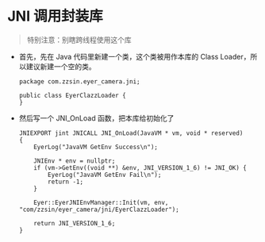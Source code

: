 # JNI 调用封装库

> 特别注意：别瞎跨线程使用这个库

- 首先，先在 Java 代码里新建一个类，这个类被用作本库的 Class Loader，所以建议新建一个空的类。
    ````
    package com.zzsin.eyer_camera.jni;
    
    public class EyerClazzLoader {
    }
    ````
  
- 然后写一个 JNI_OnLoad 函数，把本库给初始化了
    ````
    JNIEXPORT jint JNICALL JNI_OnLoad(JavaVM * vm, void * reserved)
    {
        EyerLog("JavaVM GetEnv Success\n");
    
        JNIEnv * env = nullptr;
        if (vm->GetEnv((void **) &env, JNI_VERSION_1_6) != JNI_OK) {
            EyerLog("JavaVM GetEnv Fail\n");
            return -1;
        }
    
        Eyer::EyerJNIEnvManager::Init(vm, env, "com/zzsin/eyer_camera/jni/EyerClazzLoader");
    
        return JNI_VERSION_1_6;
    }
    ````

